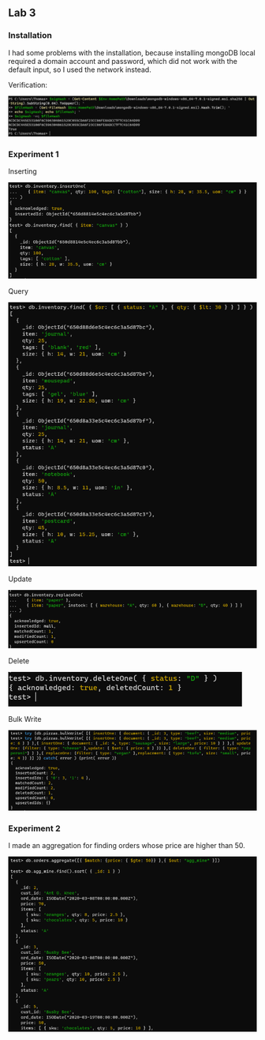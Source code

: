 ## Lab 3

### Installation

I had some problems with the installation, because installing mongoDB local required a domain account and password,
which did not work with the default input, so I used the network instead.

Verification:

![img_5.png](img_5.png)

### Experiment 1

Inserting

![img.png](img.png)

Query

![img_1.png](img_1.png)

Update

![img_2.png](img_2.png)

Delete

![img_3.png](img_3.png)

Bulk Write

![img_4.png](img_4.png)

### Experiment 2

I made an aggregation for finding orders whose price are higher than 50.

![img_6.png](img_6.png)